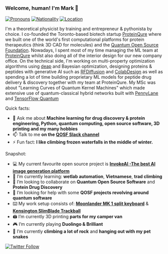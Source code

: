 ### Welcome, human! I'm Mark 👋

[![Pronouns](https://img.shields.io/badge/Pronouns-he%2Fhim-blue)](https://uwm.edu/lgbtrc/support/gender-pronouns/)
[![Nationality](https://img.shields.io/badge/Nationality-German-gold)](https://goo.gl/maps/PENwf1CozT6TpnBW6)
[![Location](https://img.shields.io/badge/Location-Toronto%2C%20Canada-red)](https://goo.gl/maps/oX2GBATc4ev1mgLT6)

I'm a theoretical physicist by training and entrepreneur & pythonista by choice. I co-founded the Toronto-based biotech startup [ProteinQure](https://proteinqure.com) where we built one of the world's first computational platforms for protein therapeutics (think 3D CAD for molecules) and the [Quantum Open Source Foundation](https://qosf.org). Nowadays, I spent most of my time managing the ML team at [ProteinQure](https://proteinqure.com) whilst also doing all of the interior design for our new company office. On the technical side, I'm working on multi-property optimization algorithms using [deap](https://github.com/DEAP/deap) and Bayesian optimization, designing proteins & peptides with generative AI such as [RFDiffusion](https://github.com/RosettaCommons/RFdiffusion) and [ColabDesign](https://github.com/sokrypton/ColabDesign) as well as spending a lot of time building proprietary ML models for peptide drug delivery & discovery together with my team at ProteinQure. My MSc was about "Learning Curves of Quantum Kernel Machines" which made extensive use of quantum-classical hybrid networks built with [PennyLane](https://github.com/PennyLaneAI/pennylane) and [TensorFlow Quantum](https://github.com/tensorflow/quantum)

Quick facts:

- 💬 Ask me about **Machine learning for drug discovery & protein engineering, Python, quantum computing, open source software, 3D printing and my many hobbies**
- 📫 Talk to me **on the [QOSF Slack channel](https://qosf.org/join)**
- ⚡ Fun fact: **I like climbing frozen waterfalls in the middle of winter.**

Snapshot:

- 💻 My current favourite open source project is **[InvokeAI -The best AI image generation platform](https://github.com/invoke-ai/InvokeAI)**
- 🌱 I’m currently learning: **wetlab automation**, **Vietnamese**, **trad climbing**
- 👯 I’m looking to collaborate on **Quantum Open Source Software** and **Protein Drug Discovery**
- 🤔 I’m looking for help with some **QOSF projects revolving around quantum software**
- ⌨️ My work setup consists of: [**Moonlander MK 1 split keyboard**](https://www.zsa.io/moonlander/) & [**Kensington SlimBlade Trackball**](https://www.kensington.com/en-ca/p/products/control/trackballs/slimblade-trackball/)
- 🖨️ I’m currently 3D printing **parts for my camper van**
- 🎮 I’m currently playing **Duolingo & Brilliant**
- 🚐 I’m currently **climbing a lot of rock** and **hanging out with my pet snakes**

[![Twitter Follow](https://img.shields.io/twitter/follow/mark_fingerhuth?style=social)](https://twitter.com/mark_fingerhuth)
